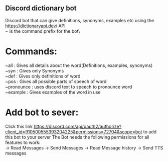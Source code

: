 ## Discord dictionary bot
Discord bot that can give definitions, synonyms, examples etc using the https://dictionaryapi.dev/ API\
~ is the command prefix for the bot\
# Commands:
~all : Gives all details about the word(Definitions, examples, synonyms)\
~syn : Gives only Synonyms\
~def : Gives only definitions of word\
~pos : Gives all possible parts of speech of word\
~pronounce : uses discord text to speech to pronounce word\
~example : Gives examples of the word in use
# Add bot to  sever:
Click this link https://discord.com/api/oauth2/authorize?client_id=910500555393204225&permissions=72704&scope=bot to add this bot to your server
The Bot needs the following permissions for all features to work:\
-> Read Messages
-> Send Messages
-> Read Message history
-> Send TTS messages
